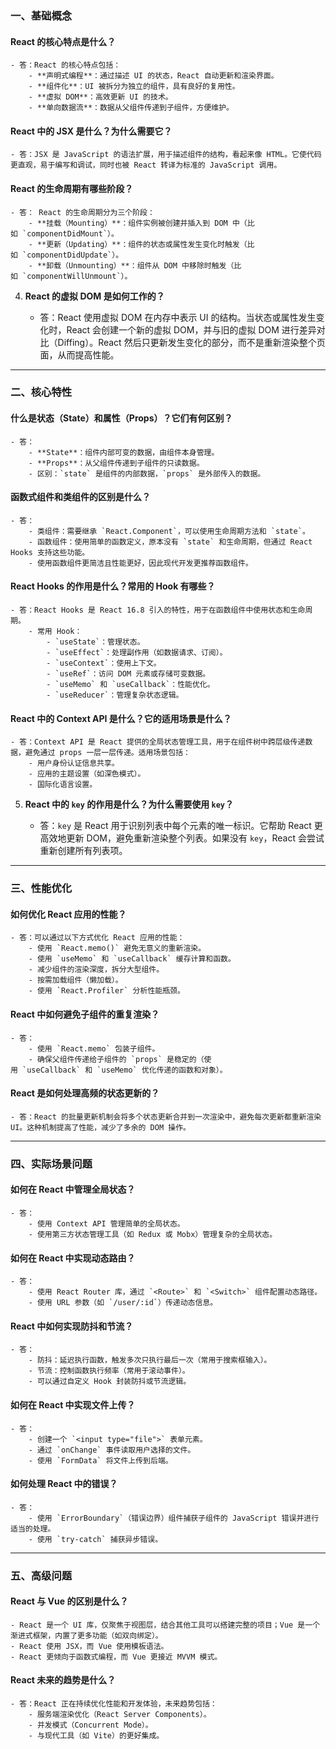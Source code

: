 ### **一、基础概念**

#### **React 的核心特点是什么？**
    
    - 答：React 的核心特点包括：
        - **声明式编程**：通过描述 UI 的状态，React 自动更新和渲染界面。
        - **组件化**：UI 被拆分为独立的组件，具有良好的复用性。
        - **虚拟 DOM**：高效更新 UI 的技术。
        - **单向数据流**：数据从父组件传递到子组件，方便维护。
#### **React 中的 JSX 是什么？为什么需要它？**
    
    - 答：JSX 是 JavaScript 的语法扩展，用于描述组件的结构，看起来像 HTML。它使代码更直观，易于编写和调试，同时也被 React 转译为标准的 JavaScript 调用。
#### **React 的生命周期有哪些阶段？**
    
    - 答： React 的生命周期分为三个阶段：
        - **挂载（Mounting）**：组件实例被创建并插入到 DOM 中（比如 `componentDidMount`）。
        - **更新（Updating）**：组件的状态或属性发生变化时触发（比如 `componentDidUpdate`）。
        - **卸载（Unmounting）**：组件从 DOM 中移除时触发（比如 `componentWillUnmount`）。
4. **React 的虚拟 DOM 是如何工作的？**
    
    - 答：React 使用虚拟 DOM 在内存中表示 UI 的结构。当状态或属性发生变化时，React 会创建一个新的虚拟 DOM，并与旧的虚拟 DOM 进行差异对比（Diffing）。React 然后只更新发生变化的部分，而不是重新渲染整个页面，从而提高性能。

---

### **二、核心特性**

#### **什么是状态（State）和属性（Props）？它们有何区别？**
    
    - 答：
        - **State**：组件内部可变的数据，由组件本身管理。
        - **Props**：从父组件传递到子组件的只读数据。
        - 区别：`state` 是组件的内部数据，`props` 是外部传入的数据。
#### **函数式组件和类组件的区别是什么？**
    
    - 答：
        - 类组件：需要继承 `React.Component`，可以使用生命周期方法和 `state`。
        - 函数组件：使用简单的函数定义，原本没有 `state` 和生命周期，但通过 React Hooks 支持这些功能。
        - 使用函数组件更简洁且性能更好，因此现代开发更推荐函数组件。
#### **React Hooks 的作用是什么？常用的 Hook 有哪些？**
    
    - 答：React Hooks 是 React 16.8 引入的特性，用于在函数组件中使用状态和生命周期。
        - 常用 Hook：
            - `useState`：管理状态。
            - `useEffect`：处理副作用（如数据请求、订阅）。
            - `useContext`：使用上下文。
            - `useRef`：访问 DOM 元素或存储可变数据。
            - `useMemo` 和 `useCallback`：性能优化。
            - `useReducer`：管理复杂状态逻辑。
#### **React 中的 Context API 是什么？它的适用场景是什么？**
    
    - 答：Context API 是 React 提供的全局状态管理工具，用于在组件树中跨层级传递数据，避免通过 props 一层一层传递。适用场景包括：
        - 用户身份认证信息共享。
        - 应用的主题设置（如深色模式）。
        - 国际化语言设置。
5. **React 中的 `key` 的作用是什么？为什么需要使用 `key`？**
    
    - 答：`key` 是 React 用于识别列表中每个元素的唯一标识。它帮助 React 更高效地更新 DOM，避免重新渲染整个列表。如果没有 `key`，React 会尝试重新创建所有列表项。

---

### **三、性能优化**

#### **如何优化 React 应用的性能？**
    
    - 答：可以通过以下方式优化 React 应用的性能：
        - 使用 `React.memo()` 避免无意义的重新渲染。
        - 使用 `useMemo` 和 `useCallback` 缓存计算和函数。
        - 减少组件的渲染深度，拆分大型组件。
        - 按需加载组件（懒加载）。
        - 使用 `React.Profiler` 分析性能瓶颈。
#### **React 中如何避免子组件的重复渲染？**
    
    - 答：
        - 使用 `React.memo` 包装子组件。
        - 确保父组件传递给子组件的 `props` 是稳定的（使用 `useCallback` 和 `useMemo` 优化传递的函数和对象）。
#### **React 是如何处理高频的状态更新的？**
    
    - 答：React 的批量更新机制会将多个状态更新合并到一次渲染中，避免每次更新都重新渲染 UI。这种机制提高了性能，减少了多余的 DOM 操作。

---

### **四、实际场景问题**

#### **如何在 React 中管理全局状态？**
    
    - 答：
        - 使用 Context API 管理简单的全局状态。
        - 使用第三方状态管理工具（如 Redux 或 Mobx）管理复杂的全局状态。
#### **如何在 React 中实现动态路由？**
    
    - 答：
        - 使用 React Router 库，通过 `<Route>` 和 `<Switch>` 组件配置动态路径。
        - 使用 URL 参数（如 `/user/:id`）传递动态信息。
#### **React 中如何实现防抖和节流？**
    
    - 答：
        - 防抖：延迟执行函数，触发多次只执行最后一次（常用于搜索框输入）。
        - 节流：控制函数执行频率（常用于滚动事件）。
        - 可以通过自定义 Hook 封装防抖或节流逻辑。
#### **如何在 React 中实现文件上传？**
    
    - 答：
        - 创建一个 `<input type="file">` 表单元素。
        - 通过 `onChange` 事件读取用户选择的文件。
        - 使用 `FormData` 将文件上传到后端。
#### **如何处理 React 中的错误？**
    
    - 答：
        - 使用 `ErrorBoundary`（错误边界）组件捕获子组件的 JavaScript 错误并进行适当的处理。
        - 使用 `try-catch` 捕获异步错误。

---

### **五、高级问题**

#### **React 与 Vue 的区别是什么？**
    
    - React 是一个 UI 库，仅聚焦于视图层，结合其他工具可以搭建完整的项目；Vue 是一个渐进式框架，内置了更多功能（如双向绑定）。
    - React 使用 JSX，而 Vue 使用模板语法。
    - React 更倾向于函数式编程，而 Vue 更接近 MVVM 模式。
#### **React 未来的趋势是什么？**
    
    - 答：React 正在持续优化性能和开发体验，未来趋势包括：
        - 服务端渲染优化（React Server Components）。
        - 并发模式（Concurrent Mode）。
        - 与现代工具（如 Vite）的更好集成。